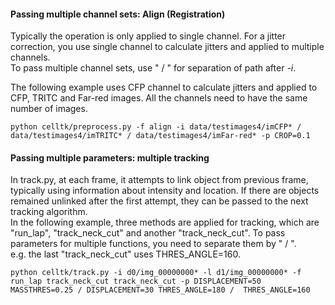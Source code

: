 #### Passing multiple channel sets: Align (Registration)
Typically the operation is only applied to single channel. For a jitter correction, you use single channel to calculate jitters and applied to multiple channels.  
To pass multiple channel sets, use " / " for separation of path after _-i_.

The following example uses CFP channel to calculate jitters and applied to CFP, TRITC and Far-red images. All the channels need to have the same number of images.

```
python celltk/preprocess.py -f align -i data/testimages4/imCFP* / data/testimages4/imTRITC* / data/testimages4/imFar-red* -p CROP=0.1
```

#### Passing multiple parameters: multiple tracking
In track.py, at each frame, it attempts to link object from previous frame, typically using information about intensity and location.
If there are objects remained unlinked after the first attempt, they can be passed to the next tracking algorithm.  
In the following example, three methods are applied for tracking, which are "run_lap", "track_neck_cut" and another "track_neck_cut". To pass parameters for multiple functions, you need to separate them by " / ".  
e.g. the last "track_neck_cut" uses THRES_ANGLE=160.


```
python celltk/track.py -i d0/img_00000000* -l d1/img_00000000* -f run_lap track_neck_cut track_neck_cut -p DISPLACEMENT=50 MASSTHRES=0.25 / DISPLACEMENT=30 THRES_ANGLE=180 /  THRES_ANGLE=160
```

